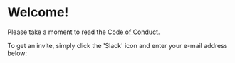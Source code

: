 
# Welcome!

Please take a moment to read the [Code of Conduct](https://github.com/zatech/code-of-conduct).

To get an invite, simply click the 'Slack' icon and enter your e-mail address below:

<script async defer src="https://now-examples-slackin-ovcpvznorx.now.sh/slackin.js"></script>
